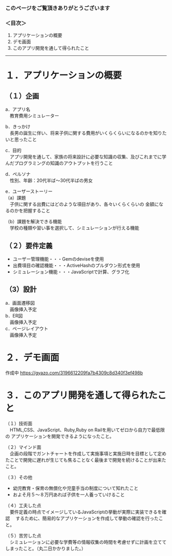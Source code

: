 ### このページをご覧頂きありがとうございます
### ＜目次＞
1. アプリケーションの概要
2. デモ画面
3. このアプリ開発を通して得られたこと
***
# １．アプリケーションの概要
## （１）企画  
a．アプリ名  
&emsp;教育費用シミュレーター  

b．きっかけ  
&emsp;長男の誕生に伴い、将来子供に関する費用がいくらくらいになるのかを知りたいと思ったこと

c．目的  
&emsp;アプリ開発を通して、家族の将来設計に必要な知識の収集、及びこれまでに学んだプログラミングの知識のアウトプットを行うこと

d．ペルソナ  
&emsp;性別、年齢：20代半ば〜30代半ばの男女

e．ユーザーストーリー  
（a）課題  
&emsp;子供に関する出費にはどのような項目があり、各々いくらくらいの
金額になるのかを把握すること

（b）課題を解決できる機能  
&emsp;学校の種類や習い事を選択して、シミュレーションが行える機能  

## （２）要件定義
* ユーザー管理機能・・・Gemのdeviseを使用
* 出費項目の確認機能・・・ActiveHashのプルダウン形式を使用
* シミュレーション機能・・・JavaScriptで計算、グラフ化  

## （3）設計
a．画面遷移図  
&emsp;画像挿入予定  
b．ER図  
&emsp;画像挿入予定  
c．ページレイアウト  
&emsp;画像挿入予定  

# ２．デモ画面  
  作成中
  https://gyazo.com/3196612209fa7b4309c8d340f3ef498b

# ３．このアプリ開発を通して得られたこと
（１）技術面  
&emsp;HTML,CSS、JavaScript、Ruby,Ruby on Railを用いてゼロから自力で最低限の
アプリケーションを開発できるようになったこと。

（２）マインド面  
&emsp;企画の段階でガントチャートを作成して実施事項と実施日時を目標として定めたことで開発に遅れが生じても焦ることなく最後まで開発を続けることが出来たこと。

（３）その他  
* 幼児教育・保育の無償化や児童手当の制度について知れたこと
* およそ月５〜８万円あれば子供を一人養っていけること

（４）工夫した点  
&emsp;要件定義の時点でイメージしているJavaScriptの挙動が実際に実装できるを確認
&emsp;するために、簡易的なアプリケーションを作成して挙動の確認を行ったこと。

（５）苦労した点  
&emsp;シミュレーションに必要な学費等の情報収集の時間を考慮せずに計画を立てて
しまったこと。（丸二日かかりました。）
